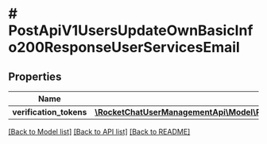 # # PostApiV1UsersUpdateOwnBasicInfo200ResponseUserServicesEmail

## Properties

Name | Type | Description | Notes
------------ | ------------- | ------------- | -------------
**verification_tokens** | [**\RocketChatUserManagementApi\Model\PostApiV1UsersUpdateOwnBasicInfo200ResponseUserServicesEmailVerificationTokensInner[]**](PostApiV1UsersUpdateOwnBasicInfo200ResponseUserServicesEmailVerificationTokensInner.md) |  | [optional]

[[Back to Model list]](../../README.md#models) [[Back to API list]](../../README.md#endpoints) [[Back to README]](../../README.md)

